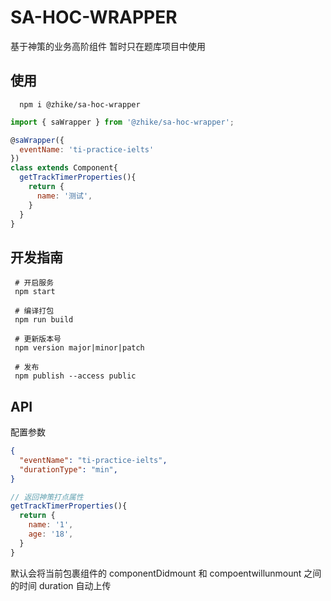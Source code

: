 # SA-HOC-WRAPPER
基于神策的业务高阶组件
暂时只在题库项目中使用

## 使用
```shell
  npm i @zhike/sa-hoc-wrapper
```

```js
import { saWrapper } from '@zhike/sa-hoc-wrapper';

@saWrapper({
  eventName: 'ti-practice-ielts'
})
class extends Component{
  getTrackTimerProperties(){
    return {
      name: '测试',
    }
  }
}

```

## 开发指南
```shell
 # 开启服务
 npm start 

 # 编译打包 
 npm run build

 # 更新版本号
 npm version major|minor|patch
 
 # 发布
 npm publish --access public
```

## API
配置参数
``` json
{
  "eventName": "ti-practice-ielts",
  "durationType": "min", 
}
```

```js
// 返回神策打点属性
getTrackTimerProperties(){
  return {
    name: '1',
    age: '18',
  }
} 
```

默认会将当前包裹组件的 componentDidmount 和 compoentwillunmount 之间的时间 duration 自动上传